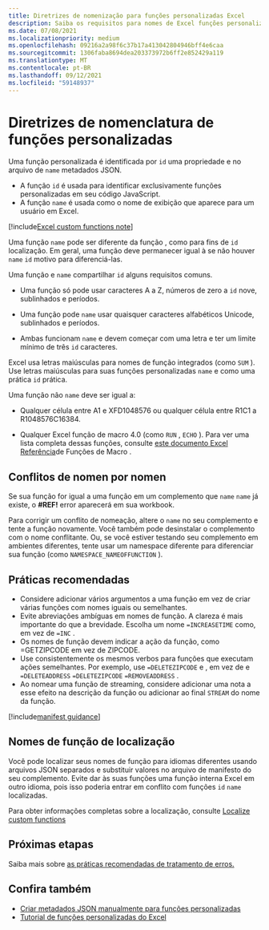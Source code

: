 ```yaml
---
title: Diretrizes de nomenização para funções personalizadas Excel
description: Saiba os requisitos para nomes de Excel funções personalizadas e evite armadilhas comuns de nomenbo.
ms.date: 07/08/2021
ms.localizationpriority: medium
ms.openlocfilehash: 09216a2a98f6c37b17a413042804946bff4e6caa
ms.sourcegitcommit: 1306faba8694dea203373972b6ff2e852429a119
ms.translationtype: MT
ms.contentlocale: pt-BR
ms.lasthandoff: 09/12/2021
ms.locfileid: "59148937"
---
```

# <a name="custom-functions-naming-guidelines"></a>Diretrizes de nomenclatura de funções personalizadas

Uma função personalizada é identificada por `id` uma propriedade e no arquivo de `name` metadados JSON.

- A função `id` é usada para identificar exclusivamente funções personalizadas em seu código JavaScript.
- A função `name` é usada como o nome de exibição que aparece para um usuário em Excel.

[!include[Excel custom functions note](../includes/excel-custom-functions-note.md)]

Uma função `name` pode ser diferente da função , como para fins de `id` localização. Em geral, uma função deve permanecer igual à se não houver `name` `id` motivo para diferenciá-las.

Uma função e `name` compartilhar `id` alguns requisitos comuns.

- Uma função só pode usar caracteres A a Z, números de zero a `id` nove, sublinhados e períodos.

- Uma função pode `name` usar quaisquer caracteres alfabéticos Unicode, sublinhados e períodos.

- Ambas funcionam `name` e devem começar com uma letra e ter um limite mínimo de três `id` caracteres.

Excel usa letras maiúsculas para nomes de função integrados (como `SUM` ). Use letras maiúsculas para suas funções personalizadas `name` e como uma prática `id` prática.

Uma função não `name` deve ser igual a:

- Qualquer célula entre A1 e XFD1048576 ou qualquer célula entre R1C1 a R1048576C16384.

- Qualquer Excel função de macro 4.0 (como `RUN` , `ECHO` ).  Para ver uma lista completa dessas funções, consulte [este documento Excel Referência](https://d13ot9o61jdzpp.cloudfront.net/files/Excel%204.0%20Macro%20Functions%20Reference.pdf)de Funções de Macro .

## <a name="naming-conflicts"></a>Conflitos de nomen por nomen

Se sua função for igual a uma função em um complemento que `name` `name` já existe, o **#REF!** error aparecerá em sua workbook.

Para corrigir um conflito de nomeação, altere o `name` no seu complemento e tente a função novamente. Você também pode desinstalar o complemento com o nome conflitante. Ou, se você estiver testando seu complemento em ambientes diferentes, tente usar um namespace diferente para diferenciar sua função (como `NAMESPACE_NAMEOFFUNCTION` ).

## <a name="best-practices"></a>Práticas recomendadas

- Considere adicionar vários argumentos a uma função em vez de criar várias funções com nomes iguais ou semelhantes.
- Evite abreviações ambíguas em nomes de função. A clareza é mais importante do que a brevidade. Escolha um nome `=INCREASETIME` como, em vez de `=INC` .
- Os nomes de função devem indicar a ação da função, como =GETZIPCODE em vez de ZIPCODE.
- Use consistentemente os mesmos verbos para funções que executam ações semelhantes. Por exemplo, use `=DELETEZIPCODE` e , em vez de e `=DELETEADDRESS` `=DELETEZIPCODE` `=REMOVEADDRESS` .
- Ao nomear uma função de streaming, considere adicionar uma nota a esse efeito na descrição da função ou adicionar ao final `STREAM` do nome da função.

[!include[manifest guidance](../includes/manifest-guidance.md)]

## <a name="localizing-function-names"></a>Nomes de função de localização

Você pode localizar seus nomes de função para idiomas diferentes usando arquivos JSON separados e substituir valores no arquivo de manifesto do seu complemento. Evite dar às suas funções uma função interna Excel em outro idioma, pois isso poderia entrar em conflito com funções `id` `name` localizadas.

Para obter informações completas sobre a localização, consulte [Localize custom functions](custom-functions-localize.md)

## <a name="next-steps"></a>Próximas etapas

Saiba mais sobre [as práticas recomendadas de tratamento de erros.](custom-functions-errors.md)

## <a name="see-also"></a>Confira também

* [Criar metadados JSON manualmente para funções personalizadas](custom-functions-json.md)
* [Tutorial de funções personalizadas do Excel](../tutorials/excel-tutorial-create-custom-functions.md)
